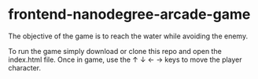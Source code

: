 frontend-nanodegree-arcade-game
===============================
The objective of the game is to reach the water while avoiding the enemy.

To run the game simply download or clone this repo and open the index.html file. Once in game, use the ↑ ↓ ← → keys to move the player character. 